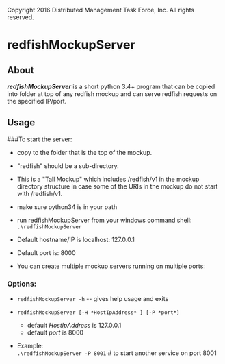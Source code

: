 Copyright 2016 Distributed Management Task Force, Inc. All rights reserved.

# redfishMockupServer

## About
***redfishMockupServer*** is a short python 3.4+ program that can be copied into folder at top of any redfish mockup and can serve redfish requests on the specified IP/port.

## Usage
###To start the server:
* copy to the folder that is the top of the mockup.  
 * "redfish" should be a sub-directory.   
 * This is a "Tall Mockup" which includes /redfish/v1 in the mockup directory structure in case some of the URIs in the mockup do not start with /redfish/v1.

* make sure python34 is in your path
* run redfishMockupServer from your windows command shell: `.\redfishMockupServer`
* Default hostname/IP is localhost:  127.0.0.1
* Default port is:  8000
* You can create multiple mockup servers running on multiple ports:

### Options:

* `redfishMockupServer -h`     -- gives help usage and exits

* `redfishMockupServer [-H *HostIpAddress* ] [-P *port*]`    
  * default *HostIpAddress* is 127.0.0.1
  * default *port*         is 8000
* Example:    
`.\redfishMockupServer -P 8001`   # to start another service on port 8001



